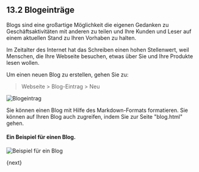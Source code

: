 ## 13.2 Blogeinträge

Blogs sind eine großartige Möglichkeit die eigenen Gedanken zu Geschäftsaktivitäten mit anderen zu teilen und Ihre Kunden und Leser auf einem aktuellen Stand zu Ihren Vorhaben zu halten.

Im Zeitalter des Internet hat das Schreiben einen hohen Stellenwert, weil Menschen, die Ihre Webseite besuchen, etwas über Sie und Ihre Produkte lesen wollen.

Um einen neuen Blog zu erstellen, gehen Sie zu:

> Webseite > Blog-Eintrag > Neu

<img class="screenshot" alt="Blogeintrag" src="{{docs_base_url}}/assets/img/website/blog-post.png">

Sie können einen Blog mit Hilfe des Markdown-Formats formatieren. Sie können auf Ihren Blog auch zugreifen, indem Sie zur Seite "blog.html" gehen.

#### Ein Beispiel für einen Blog.

<img class="screenshot" alt="Beispiel für ein Blog" src="{{docs_base_url}}/assets/img/website/blog-sample.png">

{next}

